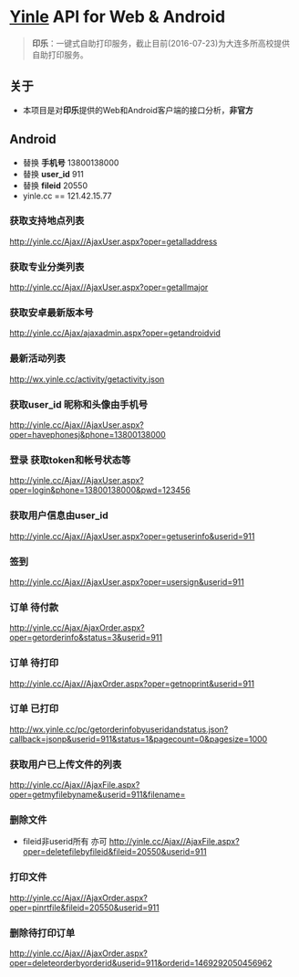 # [Yinle][1] API for Web & Android

> **印乐**：一键式自助打印服务，截止目前(2016-07-23)为大连多所高校提供自助打印服务。

## 关于
- 本项目是对**印乐**提供的Web和Android客户端的接口分析，**非官方**



## Android

- 替换 **手机号** 13800138000
- 替换 **user_id** 911
- 替换 **fileid** 20550
- yinle.cc == 121.42.15.77

### 获取支持地点列表
http://yinle.cc/Ajax//AjaxUser.aspx?oper=getalladdress

### 获取专业分类列表
http://yinle.cc/Ajax//AjaxUser.aspx?oper=getallmajor

### 获取安卓最新版本号
http://yinle.cc/Ajax/ajaxadmin.aspx?oper=getandroidvid

### 最新活动列表
http://wx.yinle.cc/activity/getactivity.json

### 获取user_id 昵称和头像由手机号
http://yinle.cc/Ajax//AjaxUser.aspx?oper=havephonesj&phone=13800138000

### 登录 获取token和帐号状态等
http://yinle.cc/Ajax//AjaxUser.aspx?oper=login&phone=13800138000&pwd=123456

### 获取用户信息由user_id
http://yinle.cc/Ajax//AjaxUser.aspx?oper=getuserinfo&userid=911

### 签到
http://yinle.cc/Ajax//AjaxUser.aspx?oper=usersign&userid=911

### 订单 待付款
http://yinle.cc/Ajax/AjaxOrder.aspx?oper=getorderinfo&status=3&userid=911

### 订单 待打印
http://yinle.cc/Ajax//AjaxOrder.aspx?oper=getnoprint&userid=911

### 订单 已打印
http://wx.yinle.cc/pc/getorderinfobyuseridandstatus.json?callback=jsonp&userid=911&status=1&pagecount=0&pagesize=1000

### 获取用户已上传文件的列表
http://yinle.cc/Ajax//AjaxFile.aspx?oper=getmyfilebyname&userid=911&filename=

### 删除文件
- fileid非userid所有 亦可
http://yinle.cc/Ajax//AjaxFile.aspx?oper=deletefilebyfileid&fileid=20550&userid=911

### 打印文件
http://yinle.cc/Ajax//AjaxOrder.aspx?oper=pinrtfile&fileid=20550&userid=911

### 删除待打印订单
http://yinle.cc/Ajax//AjaxOrder.aspx?oper=deleteorderbyorderid&userid=911&orderid=1469292050456962



[1]:http://www.yinle.cc/
